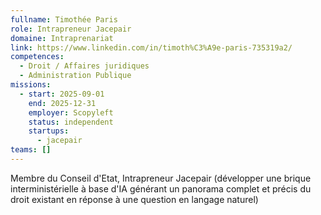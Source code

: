 ```yaml
---
fullname: Timothée Paris
role: Intrapreneur Jacepair
domaine: Intraprenariat
link: https://www.linkedin.com/in/timoth%C3%A9e-paris-735319a2/
competences:
  - Droit / Affaires juridiques
  - Administration Publique
missions:
  - start: 2025-09-01
    end: 2025-12-31
    employer: Scopyleft
    status: independent
    startups:
      - jacepair
teams: []
---
```

Membre du Conseil d'Etat, Intrapreneur Jacepair (développer une brique interministérielle à base d'IA générant un panorama complet et précis du droit existant en réponse à une question en langage naturel)